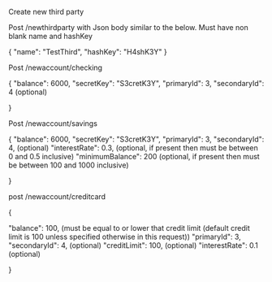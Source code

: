 Create new third party

Post /newthirdparty with Json body similar to the below. Must have non blank name and hashKey

{
"name": "TestThird",
"hashKey": "H4shK3Y"
}

Post /newaccount/checking

{
"balance": 6000,
"secretKey": "S3cretK3Y",
"primaryId": 3,
"secondaryId": 4 (optional)

}

Post /newaccount/savings

{
"balance": 6000,
"secretKey": "S3cretK3Y",
"primaryId": 3,
"secondaryId": 4, (optional)
"interestRate": 0.3, (optional, if present then must be between 0 and 0.5 inclusive)
"minimumBalance": 200 (optional, if present then must be between 100 and 1000 inclusive)

}

post /newaccount/creditcard

{

"balance": 100, (must be equal to or lower that credit limit (default credit limit is 100 unless specified otherwise in this request))
"primaryId": 3,
"secondaryId": 4, (optional)
"creditLimit": 100, (optional)
"interestRate": 0.1 (optional)

}